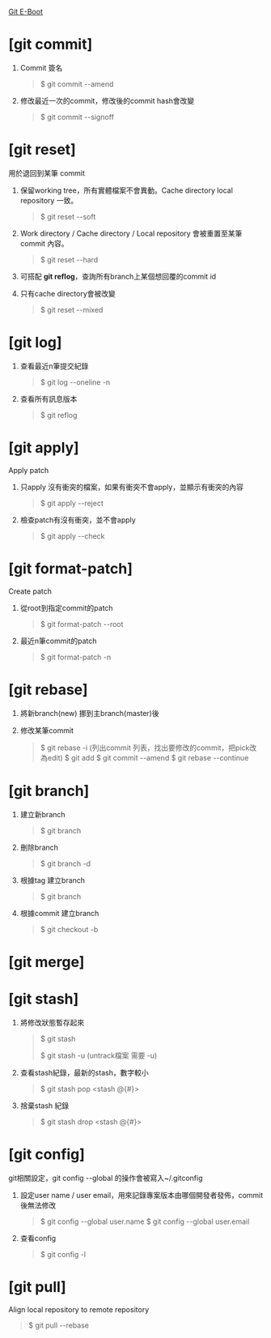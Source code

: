 [Git E-Boot](https://git-scm.com/book/en "Link")

# [git commit]
1. Commit 簽名
   
   > $ git commit --amend
   
2. 修改最近一次的commit，修改後的commit hash會改變
   
   > $ git commit --signoff
   
# [git reset]
用於退回到某筆 commit 

1. 保留working tree，所有實體檔案不會異動。Cache directory local repository 一致。 
   
   >$ git reset --soft <commit id>
   
2. Work directory / Cache directory / Local repository 會被重置至某筆commit 內容。
   > $ git reset --hard <commit id>

4. 可搭配 **git reflog**，查詢所有branch上某個想回覆的commit id
5. 只有cache directory會被改變
   > $ git reset --mixed <commit id>

# [git log]
1. 查看最近n筆提交紀錄
   
   > $ git log --oneline -n
   
2. 查看所有訊息版本
   
   > $ git reflog
   
# [git apply]
Apply patch 

1. 只apply 沒有衝突的檔案，如果有衝突不會apply，並顯示有衝突的內容
   
   > $ git apply --reject <patch>
   
2. 檢查patch有沒有衝突，並不會apply
   
   > $ git apply --check <patch>

# [git format-patch]
Create patch

1. 從root到指定commit的patch
   
   > $ git format-patch --root
   
2. 最近n筆commit的patch
   
   > $ git format-patch -n

# [git rebase]
1. 將新branch(new) 挪到主branch(master)後
   
2. 修改某筆commit
   
   > $ git rebase -i  (列出commit 列表，找出要修改的commit，把pick改為edit)
   > $ git add <file>
   > $ git commit --amend
   > $ git rebase --continue
   
# [git branch]

1. 建立新branch
   
   > $ git branch <branch name> 
   
2. 刪除branch
   
   > $ git branch -d <branch name>
   
3. 根據tag 建立branch 
   
   > $ git branch <new branch> <tag>
   
4. 根據commit 建立branch 
   
   > $ git checkout -b <new branch> <commit id>

# [git merge]

# [git stash]
1. 將修改狀態暫存起來
   
   > $ git stash 
   >  
   > $ git stash -u (untrack檔案 需要 -u)

2. 查看stash紀錄，最新的stash，數字較小
   
   > $ git stash pop <stash @{#}>

3. 捨棄stash 紀錄
   
   > $ git stash drop  <stash @{#}>
   
# [git config]
git相關設定，git config --global 的操作會被寫入~/.gitconfig

1. 設定user name / user email，用來記錄專案版本由哪個開發者發佈，commit後無法修改
   
   > $ git config --global user.name  <user name>
   > $ git config --global user.email <user email>
   
2. 查看config
   
   > $ git config -l

# [git pull]
Align local repository to remote repository
> $ git pull <remote name> <branch name> --rebase


